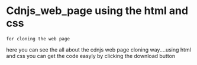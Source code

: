   # Cdnjs_web_page using the html and css  
    for cloning the web page 
   here you can see the all about the cdnjs web page cloning way....using html and css
    you can get the code easyly by clicking the download button
